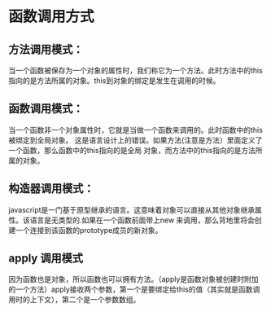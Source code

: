 # 函数调用方式

## 方法调用模式：

当一个函数被保存为一个对象的属性时，我们称它为一个方法。此时方法中的this 指向的是方法所属的对象。this到对象的绑定是发生在调用的时候。

## 函数调用模式：

 当一个函数非一个对象属性时，它就是当做一个函数来调用的。此时函数中的this被绑定到全局对象。 这是语言设计上的错误。如果方法(注意是方法）里面定义了一个函数，那么函数中的this指向的是全局 对象，而方法中的this指向的是方法所属的对象。

## 构造器调用模式：

   javascript是一门基于原型继承的语言。这意味着对象可以直接从其他对象继承属性。该语言是无类型的.如果在一个函数前面带上new 来调用，那么背地里将会创建一个连接到该函数的prototype成员的新对象。

## apply 调用模式

   因为函数也是对象，所以函数也可以拥有方法。（apply是函数对象被创建时附加的一个方法）apply接收两个参数，第一个是要绑定给this的值（其实就是函数调用时的上下文），第二个是一个参数数组。

